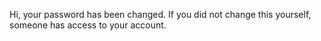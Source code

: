 Hi, your password has been changed. If you did not change this yourself, someone has access to your account.
